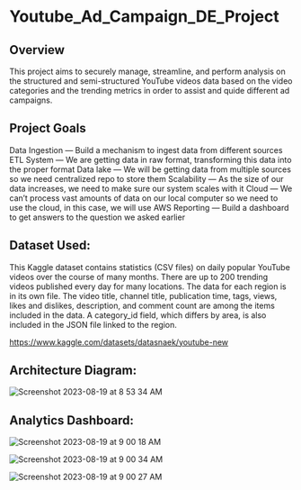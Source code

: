 # Youtube_Ad_Campaign_DE_Project


## Overview
This project aims to securely manage, streamline, and perform analysis on the structured and semi-structured YouTube videos data based on the video categories and the trending metrics in order to assist and quide different ad campaigns.

## Project Goals
Data Ingestion — Build a mechanism to ingest data from different sources
ETL System — We are getting data in raw format, transforming this data into the proper format
Data lake — We will be getting data from multiple sources so we need centralized repo to store them
Scalability — As the size of our data increases, we need to make sure our system scales with it
Cloud — We can’t process vast amounts of data on our local computer so we need to use the cloud, in this case, we will use AWS
Reporting — Build a dashboard to get answers to the question we asked earlier


## Dataset Used:
This Kaggle dataset contains statistics (CSV files) on daily popular YouTube videos over the course of many months. There are up to 200 trending videos published every day for many locations. The data for each region is in its own file. The video title, channel title, publication time, tags, views, likes and dislikes, description, and comment count are among the items included in the data. A category_id field, which differs by area, is also included in the JSON file linked to the region.

https://www.kaggle.com/datasets/datasnaek/youtube-new

## Architecture Diagram:

![Screenshot 2023-08-19 at 8 53 34 AM](https://github.com/vikash-singh-prac/Youtube_Ad_Campaign_DE_Project/assets/58064949/ad70af3d-cfda-42a8-8df5-7818a367c8d1)

## Analytics Dashboard:

![Screenshot 2023-08-19 at 9 00 18 AM](https://github.com/vikash-singh-prac/Youtube_Ad_Campaign_DE_Project/assets/58064949/d5ccf8bd-b414-45fb-b50d-ffea735bce06)

![Screenshot 2023-08-19 at 9 00 34 AM](https://github.com/vikash-singh-prac/Youtube_Ad_Campaign_DE_Project/assets/58064949/3a9fe017-a9f3-4176-8067-1c1c7e54d991)

![Screenshot 2023-08-19 at 9 00 27 AM](https://github.com/vikash-singh-prac/Youtube_Ad_Campaign_DE_Project/assets/58064949/3c45c440-8c1f-4045-899d-0ee3e838bff1)
